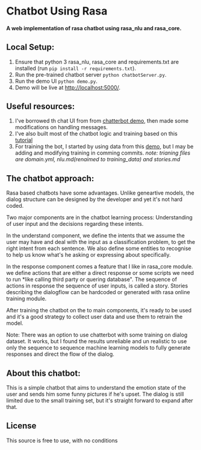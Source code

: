 # Chatbot Using Rasa

#### A web implementation of rasa chatbot using rasa_nlu and rasa_core.

## Local Setup:
 1. Ensure that python 3 rasa_nlu, rasa_core and requirements.txt are installed (run `pip install -r requirements.txt`).
 2. Run the pre-trained chatbot server `python chatbotServer.py`.
 3. Run the demo UI `python demo.py`.
 4. Demo will be live at [http://localhost:5000/](http://localhost:5000/).

## Useful resources:
1. I've borrowed th chat UI from from [chatterbot demo](https://github.com/chamkank/flask-chatterbot), then made some modifications on handling messages.
2. I've also built most of the chatbot logic and training based on this [tutorial](https://github.com/JustinaPetr/Weatherbot_Tutorial)
3. For training the bot, I started by using data from this [demo](https://github.com/RasaHQ/rasa_core/tree/master/examples/moodbot), but I may be adding and modifying training in comming commits. *note: trianing files are domain.yml, nlu.md(renaimed to training_data) and stories.md*

## The chatbot approach:
Rasa based chatbots have some advantages. Unlike geneartive models, the dialog structure can be designed by the developer and yet it's not hard coded.

Two major components are in the chatbot learning process: Understanding of user input and the decisions regarding these intents.

In the understand component, we define the intents that we assume the user may have and deal with the input as a classification problem, to get the right intent from each sentence.  We also define some entities to recognise to help us know what's he asking or expressing about specifically.

In the response component comes a feature that I like in rasa_core module.  we define actions that are either a direct response or some scripts we need to run *like calling third party or quering database".  The sequence of actions in response the sequence of user inputs, is called a story.  Stories describing the dialogflow can be hardcoded or generated with rasa online training module.

After training the chatbot on the to main components, it's ready to be used and it's a good strategy to collect user data and use them to retrain the model.

Note: There was an option to use chatterbot with some training on dialog dataset. It works, but I found the results unreliable and un realistic to use only the sequence to sequence machine learning models to fully generate responses and direct the flow of the dialog. 

## About this chatbot:
This is a simple chatbot that aims to understand the emotion state of the user and sends him some funny pictures if he's upset.
The dialog is still limited due to the small training set, but it's straight forward to expand after that.

## License
This source is free to use, with no conditions